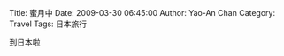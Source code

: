 Title: 蜜月中
Date: 2009-03-30 06:45:00
Author: Yao-An Chan
Category: Travel
Tags: 日本旅行


<div class='post'>
到日本啦</div>
